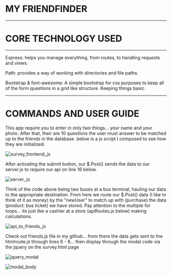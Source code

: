 <h1>MY FRIENDFINDER</h1>

<hr>

<h1>CORE TECHNOLOGY USED</h1>

<hr>

<p>Express: helps you manage everything, from routes, to handling requests and views.

Path: provides a way of working with directories and file paths.

Bootstrap & font-awesome: A simple bootstrap for css purposes to keep all of the form questions in a grid like structure. 
Keeping things basic.

</p> 

<hr>

<h1>COMMANDS AND USER GUIDE</h1>

This app require you to enter in only two things... your name and your photo. 
After that, their are 10 questions the user must answer to be matched up to the friends in the database.
below is a js script I composed to see how they are initialized.

![survey_frontend_js](https://user-images.githubusercontent.com/48500455/59694897-50abf480-91b7-11e9-8a68-cb6fa8f08948.png)

After activating the submit button, our $.Post() sends the data to our server.js to require our api on line 16 below.

![server_js](https://user-images.githubusercontent.com/48500455/59698438-af746c80-91bd-11e9-94ad-ef38acc295b8.png)

Think of the code above being two buses at a bus terminal, hauling our data to the appropriate destination. From here we route our $.Post() data (I like to think of it as money) by the "newUser"  to match up with (purchase) the data (product: bus ticket) we have stored. Pay attention to the multiple for loops... its just like a cashier at a store (apiRoutes.js below) making calculations.

![api_to_friends_js](https://user-images.githubusercontent.com/48500455/59699235-3e35b900-91bf-11e9-9824-8120d1dd3699.png)

Check out friends.js file in my github... from there the data gets sent to the htmlroute.js through lines 6 - 8... then display through the modal code via the jquery on the survey.html page  

![jquery_modal](https://user-images.githubusercontent.com/48500455/59699837-3f1b1a80-91c0-11e9-9d1e-26b17e878c0a.png)

![modal_body](https://user-images.githubusercontent.com/48500455/59699879-4fcb9080-91c0-11e9-8d3a-5e290782b2b6.png)


